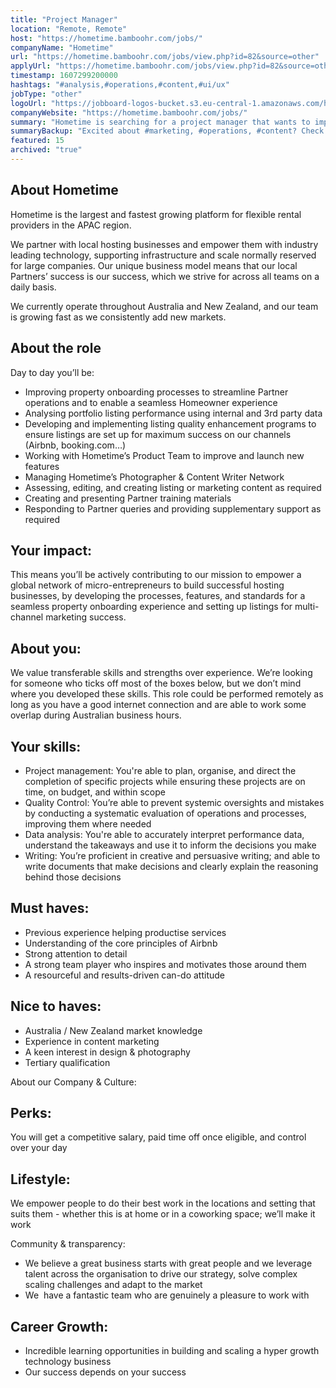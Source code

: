 ```yaml
---
title: "Project Manager"
location: "Remote, Remote"
host: "https://hometime.bamboohr.com/jobs/"
companyName: "Hometime"
url: "https://hometime.bamboohr.com/jobs/view.php?id=82&source=other"
applyUrl: "https://hometime.bamboohr.com/jobs/view.php?id=82&source=other"
timestamp: 1607299200000
hashtags: "#analysis,#operations,#content,#ui/ux"
jobType: "other"
logoUrl: "https://jobboard-logos-bucket.s3.eu-central-1.amazonaws.com/hometime"
companyWebsite: "https://hometime.bamboohr.com/jobs/"
summary: "Hometime is searching for a project manager that wants to improve property onboarding processes and enable a seamless Homeowner experience."
summaryBackup: "Excited about #marketing, #operations, #content? Check out this job post!"
featured: 15
archived: "true"
---
```


## About Hometime

Hometime is the largest and fastest growing platform for flexible rental providers in the APAC region. 

We partner with local hosting businesses and empower them with industry leading technology, supporting infrastructure and scale normally reserved for large companies. Our unique business model means that our local Partners’ success is our success, which we strive for across all teams on a daily basis.

We currently operate throughout Australia and New Zealand, and our team is growing fast as we consistently add new markets. 

## About the role

Day to day you’ll be:

*   Improving property onboarding processes to streamline Partner operations and to enable a seamless Homeowner experience
*   Analysing portfolio listing performance using internal and 3rd party data
*   Developing and implementing listing quality enhancement programs to ensure listings are set up for maximum success on our channels (Airbnb, booking.com…)
*   Working with Hometime’s Product Team to improve and launch new features
*   Managing Hometime’s Photographer & Content Writer Network 
*   Assessing, editing, and creating listing or marketing content as required
*   Creating and presenting Partner training materials 
*   Responding to Partner queries and providing supplementary support as required

## Your impact:

This means you’ll be actively contributing to our mission to empower a global network of micro-entrepreneurs to build successful hosting businesses, by developing the processes, features, and standards for a seamless property onboarding experience and setting up listings for multi-channel marketing success. 

## About you:

We value transferable skills and strengths over experience. We’re looking for someone who ticks off most of the boxes below, but we don’t mind where you developed these skills. This role could be performed remotely as long as you have a good internet connection and are able to work some overlap during Australian business hours. 

## Your skills: 

*   Project management: You're able to plan, organise, and direct the completion of specific projects while ensuring these projects are on time, on budget, and within scope
*   Quality Control: You’re able to prevent systemic oversights and mistakes by conducting a systematic evaluation of operations and processes, improving them where needed
*   Data analysis: You're able to accurately interpret performance data, understand the takeaways and use it to inform the decisions you make
*   Writing: You’re proficient in creative and persuasive writing; and able to write documents that make decisions and clearly explain the reasoning behind those decisions

## Must haves:

*   Previous experience helping productise services
*   Understanding of the core principles of Airbnb
*   Strong attention to detail 
*   A strong team player who inspires and motivates those around them
*   A resourceful and results-driven can-do attitude 

## Nice to haves: 

*   Australia / New Zealand market knowledge 
*   Experience in content marketing 
*   A keen interest in design & photography 
*   Tertiary qualification

About our Company & Culture:

## Perks: 

You will get a competitive salary, paid time off once eligible, and control over your day

## Lifestyle: 

We empower people to do their best work in the locations and setting that suits them - whether this is at home or in a coworking space; we’ll make it work

Community & transparency: 

*   We believe a great business starts with great people and we leverage talent across the organisation to drive our strategy, solve complex scaling challenges and adapt to the market
*   We  have a fantastic team who are genuinely a pleasure to work with

## Career Growth:

*   Incredible learning opportunities in building and scaling a hyper growth technology business
*   Our success depends on your success
